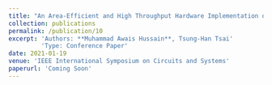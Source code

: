 ```yaml
---
title: "An Area-Efficient and High Throughput Hardware Implementation of Exponent Function"
collection: publications
permalink: /publication/10
excerpt: 'Authors: **Muhammad Awais Hussain**, Tsung-Han Tsai'
         'Type: Conference Paper'
date: 2021-01-19
venue: 'IEEE International Symposium on Circuits and Systems'
paperurl: 'Coming Soon'
---
```

